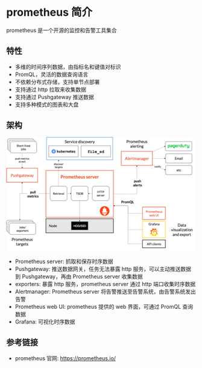 # prometheus 简介

prometheus 是一个开源的监控和告警工具集合

## 特性

- 多维的时间序列数据，由指标名和键值对标识
- PromQL，灵活的数据查询语言
- 不依赖分布式存储，支持单节点部署
- 支持通过 http 拉取来收集数据
- 支持通过 Pushgateway 推送数据
- 支持多种模式的图表和大盘

## 架构

![架构图](image/architecture.png)

- Prometheus server: 抓取和保存时序数据
- Pushgateway: 推送数据网关，任务无法暴露 http 服务，可以主动推送数据到 Pushgateway，再由 Prometheus server 收集数据
- exporters: 暴露 http 服务，prometheus server 通过 http 端口收集时序数据
- Alertmanager: Prometheus server 将告警推送至告警系统，由告警系统发出告警
- Prometheus web UI: prometheus 提供的 web 界面，可通过 PromQL 查询数据
- Grafana: 可视化时序数据

## 参考链接

- prometheus 官网: <https://prometheus.io/>
